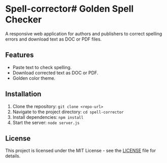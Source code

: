 # Spell-corrector# Golden Spell Checker

A responsive web application for authors and publishers to correct spelling errors and download text as DOC or PDF files.

## Features

- Paste text to check spelling.
- Download corrected text as DOC or PDF.
- Golden color theme.

## Installation

1. Clone the repository: `git clone <repo-url>`
2. Navigate to the project directory: `cd spell-corrector`
3. Install dependencies: `npm install`
4. Start the server: `node server.js`

## License

This project is licensed under the MIT License - see the [LICENSE](LICENSE) file for details.
